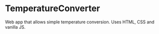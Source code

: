 # TemperatureConverter
Web app that allows simple temperature conversion. Uses HTML, CSS and vanilla JS.
